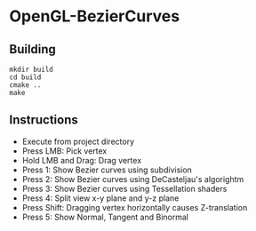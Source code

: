 # OpenGL-BezierCurves

## Building
```
mkdir build
cd build
cmake ..
make
```

## Instructions
* Execute from project directory
* Press LMB: Pick vertex
* Hold LMB and Drag: Drag vertex
* Press 1: Show Bezier curves using subdivision
* Press 2: Show Bezier curves using DeCasteljau's algorightm
* Press 3: Show Bezier curves using Tessellation shaders
* Press 4: Split view x-y plane and y-z plane
* Press Shift: Dragging vertex horizontally causes Z-translation
* Press 5: Show Normal, Tangent and Binormal
